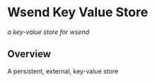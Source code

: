 # Wsend Key Value Store
*a key-value store for wsend*

## Overview
A persistent, external, key-value store



